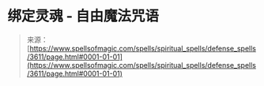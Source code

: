 <!--yml

category: 未分类

date: 2024-06-12 18:37:17

-->

# 绑定灵魂 - 自由魔法咒语

> 来源：[https://www.spellsofmagic.com/spells/spiritual_spells/defense_spells/3611/page.html#0001-01-01](https://www.spellsofmagic.com/spells/spiritual_spells/defense_spells/3611/page.html#0001-01-01)
